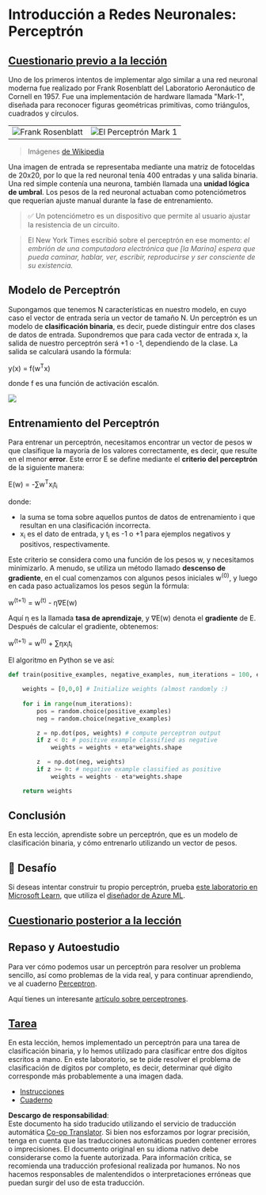 <!--
CO_OP_TRANSLATOR_METADATA:
{
  "original_hash": "0c37770bba4fff3c71dc00eb261ee61b",
  "translation_date": "2025-08-24T09:22:59+00:00",
  "source_file": "lessons/3-NeuralNetworks/03-Perceptron/README.md",
  "language_code": "es"
}
-->
# Introducción a Redes Neuronales: Perceptrón

## [Cuestionario previo a la lección](https://red-field-0a6ddfd03.1.azurestaticapps.net/quiz/103)

Uno de los primeros intentos de implementar algo similar a una red neuronal moderna fue realizado por Frank Rosenblatt del Laboratorio Aeronáutico de Cornell en 1957. Fue una implementación de hardware llamada "Mark-1", diseñada para reconocer figuras geométricas primitivas, como triángulos, cuadrados y círculos.

|      |      |
|--------------|-----------|
|<img src='images/Rosenblatt-wikipedia.jpg' alt='Frank Rosenblatt'/> | <img src='images/Mark_I_perceptron_wikipedia.jpg' alt='El Perceptrón Mark 1' />|

> Imágenes [de Wikipedia](https://en.wikipedia.org/wiki/Perceptron)

Una imagen de entrada se representaba mediante una matriz de fotoceldas de 20x20, por lo que la red neuronal tenía 400 entradas y una salida binaria. Una red simple contenía una neurona, también llamada una **unidad lógica de umbral**. Los pesos de la red neuronal actuaban como potenciómetros que requerían ajuste manual durante la fase de entrenamiento.

> ✅ Un potenciómetro es un dispositivo que permite al usuario ajustar la resistencia de un circuito.

> El New York Times escribió sobre el perceptrón en ese momento: *el embrión de una computadora electrónica que [la Marina] espera que pueda caminar, hablar, ver, escribir, reproducirse y ser consciente de su existencia.*

## Modelo de Perceptrón

Supongamos que tenemos N características en nuestro modelo, en cuyo caso el vector de entrada sería un vector de tamaño N. Un perceptrón es un modelo de **clasificación binaria**, es decir, puede distinguir entre dos clases de datos de entrada. Supondremos que para cada vector de entrada x, la salida de nuestro perceptrón será +1 o -1, dependiendo de la clase. La salida se calculará usando la fórmula:

y(x) = f(w<sup>T</sup>x)

donde f es una función de activación escalón.

<!-- img src="http://www.sciweavers.org/tex2img.php?eq=f%28x%29%20%3D%20%5Cbegin%7Bcases%7D%0A%20%20%20%20%20%20%20%20%20%2B1%20%26%20x%20%5Cgeq%200%20%5C%5C%0A%20%20%20%20%20%20%20%20%20-1%20%26%20x%20%3C%200%0A%20%20%20%20%20%20%20%5Cend%7Bcases%7D%20%5C%5C%0A&bc=White&fc=Black&im=jpg&fs=12&ff=arev&edit=0" align="center" border="0" alt="f(x) = \begin{cases} +1 & x \geq 0 \\ -1 & x < 0 \end{cases} \\" width="154" height="50" / -->
<img src="images/activation-func.png"/>

## Entrenamiento del Perceptrón

Para entrenar un perceptrón, necesitamos encontrar un vector de pesos w que clasifique la mayoría de los valores correctamente, es decir, que resulte en el menor **error**. Este error E se define mediante el **criterio del perceptrón** de la siguiente manera:

E(w) = -∑w<sup>T</sup>x<sub>i</sub>t<sub>i</sub>

donde:

* la suma se toma sobre aquellos puntos de datos de entrenamiento i que resultan en una clasificación incorrecta.
* x<sub>i</sub> es el dato de entrada, y t<sub>i</sub> es -1 o +1 para ejemplos negativos y positivos, respectivamente.

Este criterio se considera como una función de los pesos w, y necesitamos minimizarlo. A menudo, se utiliza un método llamado **descenso de gradiente**, en el cual comenzamos con algunos pesos iniciales w<sup>(0)</sup>, y luego en cada paso actualizamos los pesos según la fórmula:

w<sup>(t+1)</sup> = w<sup>(t)</sup> - η∇E(w)

Aquí η es la llamada **tasa de aprendizaje**, y ∇E(w) denota el **gradiente** de E. Después de calcular el gradiente, obtenemos:

w<sup>(t+1)</sup> = w<sup>(t)</sup> + ∑ηx<sub>i</sub>t<sub>i</sub>

El algoritmo en Python se ve así:

```python
def train(positive_examples, negative_examples, num_iterations = 100, eta = 1):

    weights = [0,0,0] # Initialize weights (almost randomly :)
        
    for i in range(num_iterations):
        pos = random.choice(positive_examples)
        neg = random.choice(negative_examples)

        z = np.dot(pos, weights) # compute perceptron output
        if z < 0: # positive example classified as negative
            weights = weights + eta*weights.shape

        z  = np.dot(neg, weights)
        if z >= 0: # negative example classified as positive
            weights = weights - eta*weights.shape

    return weights
```

## Conclusión

En esta lección, aprendiste sobre un perceptrón, que es un modelo de clasificación binaria, y cómo entrenarlo utilizando un vector de pesos.

## 🚀 Desafío

Si deseas intentar construir tu propio perceptrón, prueba [este laboratorio en Microsoft Learn](https://docs.microsoft.com/en-us/azure/machine-learning/component-reference/two-class-averaged-perceptron?WT.mc_id=academic-77998-cacaste), que utiliza el [diseñador de Azure ML](https://docs.microsoft.com/en-us/azure/machine-learning/concept-designer?WT.mc_id=academic-77998-cacaste).

## [Cuestionario posterior a la lección](https://red-field-0a6ddfd03.1.azurestaticapps.net/quiz/203)

## Repaso y Autoestudio

Para ver cómo podemos usar un perceptrón para resolver un problema sencillo, así como problemas de la vida real, y para continuar aprendiendo, ve al cuaderno [Perceptron](../../../../../lessons/3-NeuralNetworks/03-Perceptron/Perceptron.ipynb).

Aquí tienes un interesante [artículo sobre perceptrones](https://towardsdatascience.com/what-is-a-perceptron-basics-of-neural-networks-c4cfea20c590).

## [Tarea](lab/README.md)

En esta lección, hemos implementado un perceptrón para una tarea de clasificación binaria, y lo hemos utilizado para clasificar entre dos dígitos escritos a mano. En este laboratorio, se te pide resolver el problema de clasificación de dígitos por completo, es decir, determinar qué dígito corresponde más probablemente a una imagen dada.

* [Instrucciones](lab/README.md)
* [Cuaderno](../../../../../lessons/3-NeuralNetworks/03-Perceptron/lab/PerceptronMultiClass.ipynb)

**Descargo de responsabilidad**:  
Este documento ha sido traducido utilizando el servicio de traducción automática [Co-op Translator](https://github.com/Azure/co-op-translator). Si bien nos esforzamos por lograr precisión, tenga en cuenta que las traducciones automáticas pueden contener errores o imprecisiones. El documento original en su idioma nativo debe considerarse como la fuente autorizada. Para información crítica, se recomienda una traducción profesional realizada por humanos. No nos hacemos responsables de malentendidos o interpretaciones erróneas que puedan surgir del uso de esta traducción.